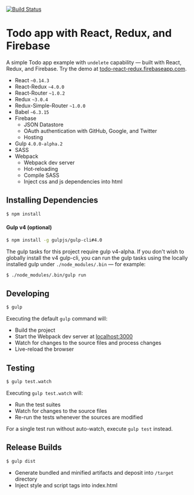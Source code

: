 [![Build Status](https://travis-ci.org/r-park/todo-react-redux.svg?branch=master)](https://travis-ci.org/r-park/todo-react-redux)


# Todo app with React, Redux, and Firebase
A simple Todo app example with `undelete` capability — built with React, Redux, and Firebase. Try the demo at <a href="https://todo-react-redux.firebaseapp.com" target="_blank">todo-react-redux.firebaseapp.com</a>.

- React `~0.14.3`
- React-Redux `~4.0.0`
- React-Router `~1.0.2`
- Redux `~3.0.4`
- Redux-Simple-Router `~1.0.0`
- Babel `~6.3.15`
- Firebase
  - JSON Datastore
  - OAuth authentication with GitHub, Google, and Twitter
  - Hosting
- Gulp `4.0.0-alpha.2`
- SASS
- Webpack
  - Webpack dev server
  - Hot-reloading
  - Compile SASS
  - Inject css and js dependencies into html


## Installing Dependencies
```bash
$ npm install
```

#### Gulp v4 (optional)
```bash
$ npm install -g gulpjs/gulp-cli#4.0
```
The gulp tasks for this project require gulp v4-alpha. If you don't wish to globally install the v4 gulp-cli, you can run the gulp tasks using the locally installed gulp under `./node_modules/.bin` — for example:
```bash
$ ./node_modules/.bin/gulp run
```


## Developing
```bash
$ gulp
```
Executing the default `gulp` command will:
- Build the project
- Start the Webpack dev server at <a href="http://localhost:3000" target="_blank">localhost:3000</a>
- Watch for changes to the source files and process changes
- Live-reload the browser


## Testing
```bash
$ gulp test.watch
```
Executing `gulp test.watch` will:
- Run the test suites
- Watch for changes to the source files
- Re-run the tests whenever the sources are modified

For a single test run without auto-watch, execute `gulp test` instead.


## Release Builds
```bash
$ gulp dist
```
- Generate bundled and minified artifacts and deposit into `/target` directory
- Inject style and script tags into index.html
